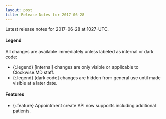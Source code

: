 ```yaml
---
layout: post
title: Release Notes for 2017-06-28
---
```


Latest release notes for 2017-06-28 at 1027-UTC.

<div class='legend' markdown='1'>

#### Legend

All changes are available immediately unless labeled as internal or dark code:

- {:.legend} [internal] changes are only visible or applicable to Clockwise.MD staff.
- {:.legend} [dark code] changes are hidden from general use until made visible at a later date.

</div>

<div class='features' markdown='1'>

#### Features

- {:.feature} Appointment create API now supports including additional patients.

</div>

